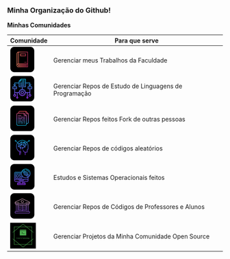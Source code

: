 ### Minha Organização do Github!

**Minhas Comunidades**

| Comunidade| Para que serve
|---|---|
<img src="https://github.com/F4NT0/F4NT0/blob/master/trabalhos-facul.png">| Gerenciar meus Trabalhos da Faculdade
<img src="https://github.com/F4NT0/F4NT0/blob/master/linguagens.png">| Gerenciar Repos de Estudo de Linguagens de Programação
<img src="https://github.com/F4NT0/F4NT0/blob/master/repo-fork.png">| Gerenciar Repos feitos Fork de outras pessoas
<img src="https://github.com/F4NT0/F4NT0/blob/master/playground.png">| Gerenciar Repos de códigos aleatórios
<img src="https://github.com/F4NT0/F4NT0/blob/master/os.png">| Estudos e Sistemas Operacionais feitos
<img src="https://github.com/F4NT0/F4NT0/blob/master/codigo-alunos.png">| Gerenciar Repos de Códigos de Professores e Alunos
<img src="https://github.com/F4NT0/F4NT0/blob/master/fanto-technology.png">| Gerenciar Projetos da Minha Comunidade Open Source
